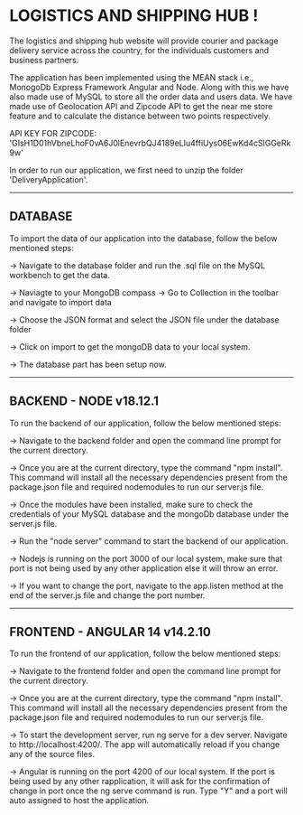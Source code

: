# LOGISTICS AND SHIPPING HUB !

The logistics and shipping hub website will provide courier and package delivery service across the country, for the individuals customers and business partners.

The application has been implemented using the MEAN stack i.e., MonogoDb Express Framework Angular and Node. Along with this we have also made use of MySQL to store all the order data and users data. We have made use of Geolocation API and Zipcode API to get the near me store feature and to calculate the distance between two points respectively. 

API KEY FOR ZIPCODE: 'GIsH1D01hVbneLhoF0vA6J0lEnevrbQJ4189eLIu4ffiUys06EwKd4cSlGGeRk9w'

In order to run our application, we first need to unzip the folder 'DeliveryApplication'.

--------
DATABASE
--------

To import the data of our application into the database, follow the below mentioned steps: 

-> Navigate to the database folder and run the .sql file on the MySQL workbench to get the data. 

-> Naviagte to your MongoDB compass -> Go to Collection in the toolbar and navigate to import data 

-> Choose the JSON format and select the JSON file under the database folder 

-> Click on import to get the mongoDB data to your local system. 

-> The database part has been setup now. 

-----------------
BACKEND - NODE
v18.12.1
-----------------

To run the backend of our application, follow the below mentioned steps: 

-> Navigate to the backend folder and open the command line prompt for the current directory. 

-> Once you are at the current directory, type the command "npm install". This command will install all the necessary dependencies present from the package.json file and required nodemodules to run our server.js file. 

-> Once the modules have been installed, make sure to check the credentials of your MySQL database and the mongoDb database under the server.js file. 

-> Run the "node server" command to start the backend of our application. 

-> Nodejs is running on the port 3000 of our local system, make sure that port is not being used by any other application else it will throw an error.

-> If you want to change the port, navigate to the app.listen method at the end of the server.js file and change the port number. 

---------------------
FRONTEND - ANGULAR 14 
v14.2.10
---------------------

To run the frontend of our application, follow the below mentioned steps:

-> Navigate to the frontend folder and open the command line prompt for the current directory. 

-> Once you are at the current directory, type the command "npm install". This command will install all the necessary dependencies present from the package.json file and required nodemodules to run our server.js file. 

-> To start the development server, run ng serve for a dev server. Navigate to http://localhost:4200/. The app will automatically reload if you change any of the source files.

-> Angular is running on the port 4200 of our local system. If the port is being used by any other rapplication, it will ask for the confirmation of change in port once the ng serve command is run. Type "Y" and a port will auto assigned to host the application. 

